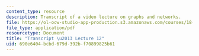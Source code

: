```yaml
---
content_type: resource
description: Transcript of a video lecture on graphs and networks.
file: https://ol-ocw-studio-app-production.s3.amazonaws.com/courses/18-085-computational-science-and-engineering-i-fall-2008/690e6404bcbd679d392bf70899825b61_18-085F08-L12.pdf
file_type: application/pdf
resourcetype: Document
title: "Transcript \u2013 Lecture 12"
uid: 690e6404-bcbd-679d-392b-f70899825b61
---
```


